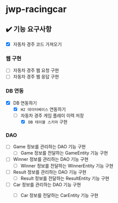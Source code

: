 # jwp-racingcar

## ✔️ 기능 요구사항

- [x] 자동차 경주 코드 가져오기

### 웹 구현

- [ ] 자동차 경주 웹 요청 구현
- [ ] 자동차 경주 웹 응답 구현

### DB 연동

- [x] DB 연동하기
  - [x] `H2 데이터베이스` 연동하기
  - [ ] 자동차 경주 게임 플레이 이력 저장
    - [x] `DB 테이블 스키마` 구현 
      
### DAO

- [ ] Game 정보를 관리하는 DAO 기능 구현
  - [ ] Game 정보를 전달하는 GameEntity 기능 구현
- [ ] Winner 정보를 관리하는 DAO 기능 구현
  - [ ] Winner 정보를 전달하는 WinnerEntity 기능 구현
- [ ] Result 정보를 관리하는 DAO 기능 구현
  - [ ] Result 정보를 전달하는 ResultEntity 기능 구현
- [ ] Car 정보를 관리하는 DAO 기능 구현
  - [ ] Car 정보를 전달하는 CarEntity 기능 구현

